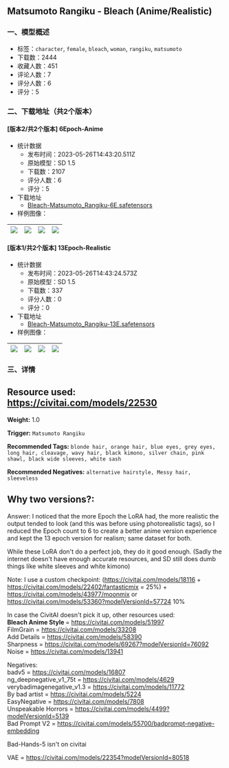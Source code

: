 ## Matsumoto Rangiku - Bleach (Anime/Realistic)
### 一、模型概述

- 标签：`character`, `female`, `bleach`, `woman`, `rangiku`, `matsumoto`
- 下载数：2444
- 收藏人数：451
- 评论人数：7
- 评分人数：6
- 评分：5

### 二、下载地址（共2个版本）

#### [版本2/共2个版本] 6Epoch-Anime

- 统计数据
  - 发布时间：2023-05-26T14:43:20.511Z
  - 原始模型：SD 1.5
  - 下载数：2107
  - 评分人数：6
  - 评分：5
- 下载地址
  - [Bleach-Matsumoto_Rangiku-6E.safetensors](https://civitai.com/api/download/models/81870)
- 样例图像：

| <img src="https://image.civitai.com/xG1nkqKTMzGDvpLrqFT7WA/c273432f-472d-4bb7-a242-b75ba3379021/width=450/953475.jpeg" /> | <img src="https://image.civitai.com/xG1nkqKTMzGDvpLrqFT7WA/68536aab-e76a-4f4c-bba2-2e40f9726e4e/width=450/921165.jpeg" /> | <img src="https://image.civitai.com/xG1nkqKTMzGDvpLrqFT7WA/96997263-aeee-438f-9f0d-95bb3e3e1881/width=450/919908.jpeg" /> | <img src="https://image.civitai.com/xG1nkqKTMzGDvpLrqFT7WA/9ef81268-4137-4e5b-8de3-0b07e46fe314/width=450/919911.jpeg" /> |
| ---- | ---- | ---- | ---- |

#### [版本1/共2个版本] 13Epoch-Realistic

- 统计数据
  - 发布时间：2023-05-26T14:43:24.573Z
  - 原始模型：SD 1.5
  - 下载数：337
  - 评分人数：0
  - 评分：0
- 下载地址
  - [Bleach-Matsumoto_Rangiku-13E.safetensors](https://civitai.com/api/download/models/81868)
- 样例图像：

| <img src="https://image.civitai.com/xG1nkqKTMzGDvpLrqFT7WA/5ab4a964-c166-4433-82b4-7d5414bd8ca5/width=450/920073.jpeg" /> | <img src="https://image.civitai.com/xG1nkqKTMzGDvpLrqFT7WA/92a84669-d202-4e67-96e1-ca1009af2cd8/width=450/920075.jpeg" /> | <img src="https://image.civitai.com/xG1nkqKTMzGDvpLrqFT7WA/d16880ff-1973-4224-b948-4343ae03460e/width=450/920076.jpeg" /> | <img src="https://image.civitai.com/xG1nkqKTMzGDvpLrqFT7WA/a51d0cd5-e569-4576-92e6-fa6bf707c6d3/width=450/920074.jpeg" /> |
| ---- | ---- | ---- | ---- |


### 三、详情
<h2>Resource used: <a target="_blank" rel="ugc" href="https://civitai.com/models/22530">https://civitai.com/models/22530</a></h2><p><strong>Weight:</strong> 1.0</p><p><strong>Trigger:</strong> <code>Matsumoto Rangiku</code></p><p><strong>Recommended Tags:</strong> <code>blonde hair, orange hair, blue eyes, grey eyes, long hair, cleavage, wavy hair, black kimono, silver chain, pink shawl, black wide sleeves, white sash</code></p><p><strong>Recommended Negatives:</strong> <code>alternative hairstyle, Messy hair, sleeveless</code></p><p></p><h2>Why two versions?:</h2><p>Answer: I noticed that the more Epoch the LoRA had, the more realistic the output tended to look (and this was before using photorealistic tags), so I reduced the Epoch count to 6 to create a better anime version experience and kept the 13 epoch version for realism; same dataset for both.</p><p></p><p>While these LoRA don't do a perfect job, they do it good enough. (Sadly the internet doesn't have enough accurate resources, and SD still does dumb things like white sleeves and white kimono)</p><p>Note: I use a custom checkpoint: (<a target="_blank" rel="ugc" href="https://civitai.com/models/18116">https://civitai.com/models/18116</a> + <a target="_blank" rel="ugc" href="https://civitai.com/models/22402/fantasticmix">https://civitai.com/models/22402/fantasticmix</a> = 25%) + <a target="_blank" rel="ugc" href="https://civitai.com/models/43977/moonmix">https://civitai.com/models/43977/moonmix</a> or <a target="_blank" rel="ugc" href="https://civitai.com/models/53360?modelVersionId=57724">https://civitai.com/models/53360?modelVersionId=57724</a> 10%</p><p></p><p>In case the CivitAI doesn't pick it up, other resources used:<br /><strong>Bleach Anime Style </strong>= <a target="_blank" rel="ugc" href="https://civitai.com/models/51997">https://civitai.com/models/51997</a><br />FilmGrain = <a target="_blank" rel="ugc" href="https://civitai.com/models/33208">https://civitai.com/models/33208</a><br />Add Details = <a target="_blank" rel="ugc" href="https://civitai.com/models/58390">https://civitai.com/models/58390</a><br />Sharpness = <a target="_blank" rel="ugc" href="https://civitai.com/models/69267?modelVersionId=76092">https://civitai.com/models/69267?modelVersionId=76092</a><br />Noise = <a target="_blank" rel="ugc" href="https://civitai.com/models/13941">https://civitai.com/models/13941</a><br /></p><p>Negatives:<br />badv5 = <a target="_blank" rel="ugc" href="https://civitai.com/models/16807">https://civitai.com/models/16807</a><br />ng_deepnegative_v1_75t = <a target="_blank" rel="ugc" href="https://civitai.com/models/4629">https://civitai.com/models/4629</a><br />verybadimagenegative_v1.3 = <a target="_blank" rel="ugc" href="https://civitai.com/models/11772">https://civitai.com/models/11772</a><br />By bad artist = <a target="_blank" rel="ugc" href="https://civitai.com/models/5224">https://civitai.com/models/5224</a><br />EasyNegative = <a target="_blank" rel="ugc" href="https://civitai.com/models/7808">https://civitai.com/models/7808</a><br />Unspeakable Horrors = <a target="_blank" rel="ugc" href="https://civitai.com/models/4499?modelVersionId=5139">https://civitai.com/models/4499?modelVersionId=5139</a><br />Bad Prompt V2 = <a target="_blank" rel="ugc" href="https://civitai.com/models/55700/badprompt-negative-embedding">https://civitai.com/models/55700/badprompt-negative-embedding</a></p><p>Bad-Hands-5 isn't on civitai</p><p>VAE = <a target="_blank" rel="ugc" href="https://civitai.com/models/22354?modelVersionId=80518">https://civitai.com/models/22354?modelVersionId=80518</a></p>